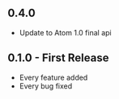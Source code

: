 ## 0.4.0
* Update to Atom 1.0 final api

## 0.1.0 - First Release
* Every feature added
* Every bug fixed
